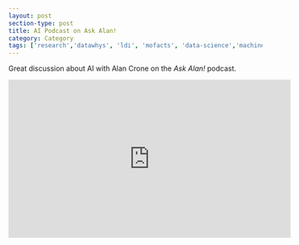 ```yaml
---
layout: post
section-type: post
title: AI Podcast on Ask Alan!
category: Category
tags: ['research','datawhys', 'ldi', 'mofacts', 'data-science','machine-learning','service','outreach']
---
```

Great discussion about AI with Alan Crone on the *Ask Alan!* podcast.

<iframe width="560" height="315" src="https://www.youtube.com/embed/cgmwAGT2HUk" frameborder="0" allow="accelerometer; autoplay; clipboard-write; encrypted-media; gyroscope; picture-in-picture" allowfullscreen></iframe>
